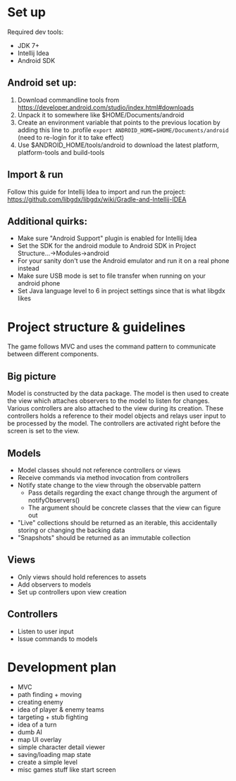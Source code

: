 # Set up
Required dev tools:
- JDK 7+
- Intellij Idea
- Android SDK

## Android set up:
1. Download commandline tools from https://developer.android.com/studio/index.html#downloads
2. Unpack it to somewhere like $HOME/Documents/android
3. Create an environment variable that points to the previous location by adding this line to .profile
    `export ANDROID_HOME=$HOME/Documents/android` (need to re-login for it to take effect)
4. Use $ANDROID_HOME/tools/android to download the latest platform, platform-tools and build-tools

## Import & run
Follow this guide for Intellij Idea to import and run the project:
https://github.com/libgdx/libgdx/wiki/Gradle-and-Intellij-IDEA

## Additional quirks:
- Make sure "Android Support" plugin is enabled for Intellij Idea
- Set the SDK for the android module to Android SDK in Project Structure...->Modules->android
- For your sanity don't use the Android emulator and run it on a real phone instead
- Make sure USB mode is set to file transfer when running on your android phone
- Set Java language level to 6 in project settings since that is what libgdx likes

# Project structure & guidelines
The game follows MVC and uses the command pattern to communicate between different components.

## Big picture
Model is constructed by the data package.
The model is then used to create the view which attaches observers to the model to listen for changes.
Various controllers are also attached to the view during its creation.
These controllers holds a reference to their model objects and relays user input to be processed by the model.
The controllers are activated right before the screen is set to the view.

## Models
- Model classes should not reference controllers or views
- Receive commands via method invocation from controllers
- Notify state change to the view through the observable pattern
  - Pass details regarding the exact change through the argument of notifyObservers()
  - The argument should be concrete classes that the view can figure out
- "Live" collections should be returned as an iterable, this accidentally storing or changing the backing data
- "Snapshots" should be returned as an immutable collection

## Views
- Only views should hold references to assets
- Add observers to models
- Set up controllers upon view creation

## Controllers
- Listen to user input
- Issue commands to models

# Development plan
- MVC 
- path finding + moving
- creating enemy
- idea of player & enemy teams
- targeting + stub fighting
- idea of a turn
- dumb AI
- map UI overlay
- simple character detail viewer
- saving/loading map state
- create a simple level
- misc games stuff like start screen